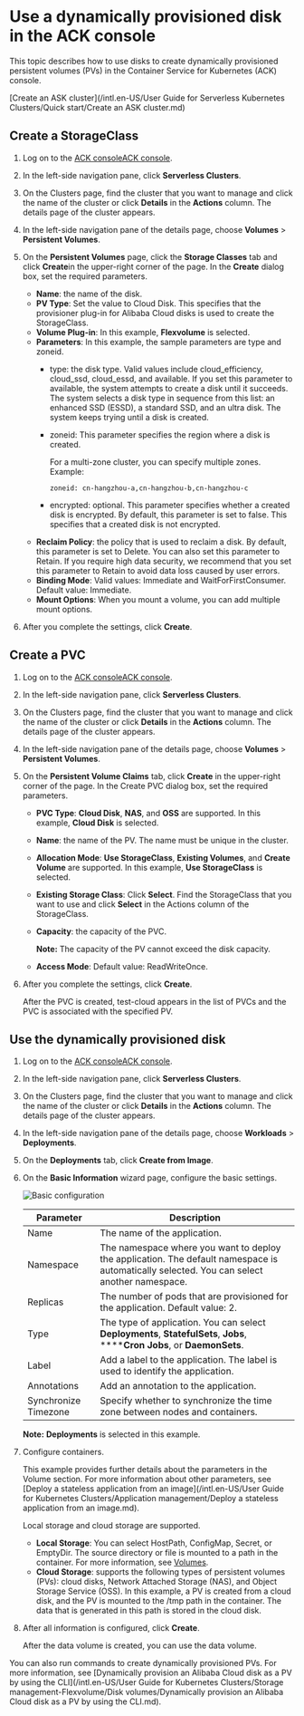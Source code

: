 # Use a dynamically provisioned disk in the ACK console

This topic describes how to use disks to create dynamically provisioned persistent volumes \(PVs\) in the Container Service for Kubernetes \(ACK\) console.

[Create an ASK cluster](/intl.en-US/User Guide for Serverless Kubernetes Clusters/Quick start/Create an ASK cluster.md)

## Create a StorageClass

1.  Log on to the [ACK console](https://cs.console.aliyun.com)[ACK console](https://partners-intl.console.aliyun.com/#/cs).

2.  In the left-side navigation pane, click **Serverless Clusters**.

3.  On the Clusters page, find the cluster that you want to manage and click the name of the cluster or click **Details** in the **Actions** column. The details page of the cluster appears.

4.  In the left-side navigation pane of the details page, choose **Volumes** \> **Persistent Volumes**.

5.  On the **Persistent Volumes** page, click the **Storage Classes** tab and click **Create**in the upper-right corner of the page. In the **Create** dialog box, set the required parameters.

    -   **Name**: the name of the disk.
    -   **PV Type**: Set the value to Cloud Disk. This specifies that the provisioner plug-in for Alibaba Cloud disks is used to create the StorageClass.
    -   **Volume Plug-in**: In this example, **Flexvolume** is selected.
    -   **Parameters**: In this example, the sample parameters are type and zoneid.
        -   type: the disk type. Valid values include cloud\_efficiency, cloud\_ssd, cloud\_essd, and available. If you set this parameter to available, the system attempts to create a disk until it succeeds. The system selects a disk type in sequence from this list: an enhanced SSD \(ESSD\), a standard SSD, and an ultra disk. The system keeps trying until a disk is created.
        -   zoneid: This parameter specifies the region where a disk is created.

            For a multi-zone cluster, you can specify multiple zones. Example:

            ```
            zoneid: cn-hangzhou-a,cn-hangzhou-b,cn-hangzhou-c
            ```

        -   encrypted: optional. This parameter specifies whether a created disk is encrypted. By default, this parameter is set to false. This specifies that a created disk is not encrypted.
    -   **Reclaim Policy**: the policy that is used to reclaim a disk. By default, this parameter is set to Delete. You can also set this parameter to Retain. If you require high data security, we recommend that you set this parameter to Retain to avoid data loss caused by user errors.
    -   **Binding Mode**: Valid values: Immediate and WaitForFirstConsumer. Default value: Immediate.
    -   **Mount Options**: When you mount a volume, you can add multiple mount options.
6.  After you complete the settings, click **Create**.


## Create a PVC

1.  Log on to the [ACK console](https://cs.console.aliyun.com)[ACK console](https://partners-intl.console.aliyun.com/#/cs).

2.  In the left-side navigation pane, click **Serverless Clusters**.

3.  On the Clusters page, find the cluster that you want to manage and click the name of the cluster or click **Details** in the **Actions** column. The details page of the cluster appears.

4.  In the left-side navigation pane of the details page, choose **Volumes** \> **Persistent Volumes**.

5.  On the **Persistent Volume Claims** tab, click **Create** in the upper-right corner of the page. In the Create PVC dialog box, set the required parameters.

    -   **PVC Type**: **Cloud Disk**, **NAS**, and **OSS** are supported. In this example, **Cloud Disk** is selected.
    -   **Name**: the name of the PV. The name must be unique in the cluster.
    -   **Allocation Mode**: **Use StorageClass**, **Existing Volumes**, and **Create Volume** are supported. In this example, **Use StorageClass** is selected.
    -   **Existing Storage Class**: Click **Select**. Find the StorageClass that you want to use and click **Select** in the Actions column of the StorageClass.
    -   **Capacity**: the capacity of the PVC.

        **Note:** The capacity of the PV cannot exceed the disk capacity.

    -   **Access Mode**: Default value: ReadWriteOnce.
6.  After you complete the settings, click **Create**.

    After the PVC is created, test-cloud appears in the list of PVCs and the PVC is associated with the specified PV.


## Use the dynamically provisioned disk

1.  Log on to the [ACK console](https://cs.console.aliyun.com)[ACK console](https://partners-intl.console.aliyun.com/#/cs).

2.  In the left-side navigation pane, click **Serverless Clusters**.

3.  On the Clusters page, find the cluster that you want to manage and click the name of the cluster or click **Details** in the **Actions** column. The details page of the cluster appears.

4.  In the left-side navigation pane of the details page, choose **Workloads** \> **Deployments**.

5.  On the **Deployments** tab, click **Create from Image**.

6.  On the **Basic Information** wizard page, configure the basic settings.

    ![Basic configuration](https://static-aliyun-doc.oss-accelerate.aliyuncs.com/assets/img/en-US/8309301161/p10973.png)

    |Parameter|Description|
    |---------|-----------|
    |Name|The name of the application.|
    |Namespace|The namespace where you want to deploy the application. The default namespace is automatically selected. You can select another namespace.|
    |Replicas|The number of pods that are provisioned for the application. Default value: 2.|
    |Type|The type of application. You can select **Deployments**, **StatefulSets**, **Jobs**, ******Cron Jobs**, or **DaemonSets**.|
    |Label|Add a label to the application. The label is used to identify the application.|
    |Annotations|Add an annotation to the application.|
    |Synchronize Timezone|Specify whether to synchronize the time zone between nodes and containers.|

    **Note:** **Deployments** is selected in this example.

7.  Configure containers.

    This example provides further details about the parameters in the Volume section. For more information about other parameters, see [Deploy a stateless application from an image](/intl.en-US/User Guide for Kubernetes Clusters/Application management/Deploy a stateless application from an image.md).

    Local storage and cloud storage are supported.

    -   **Local Storage**: You can select HostPath, ConfigMap, Secret, or EmptyDir. The source directory or file is mounted to a path in the container. For more information, see [Volumes](https://kubernetes.io/docs/concepts/storage/volumes/?spm=0.0.0.0.8VJbrE).
    -   **Cloud Storage**: supports the following types of persistent volumes \(PVs\): cloud disks, Network Attached Storage \(NAS\), and Object Storage Service \(OSS\).
    In this example, a PV is created from a cloud disk, and the PV is mounted to the /tmp path in the container. The data that is generated in this path is stored in the cloud disk.

8.  After all information is configured, click **Create**.

    After the data volume is created, you can use the data volume.


You can also run commands to create dynamically provisioned PVs. For more information, see [Dynamically provision an Alibaba Cloud disk as a PV by using the CLI](/intl.en-US/User Guide for Kubernetes Clusters/Storage management-Flexvolume/Disk volumes/Dynamically provision an Alibaba Cloud disk as a PV by using the CLI.md).

